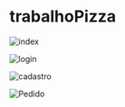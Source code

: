 # trabalhoPizza
![index](https://github.com/user-attachments/assets/5540fb7a-4c65-4a1e-9892-fa8ebe7b9a72)

![login](https://github.com/user-attachments/assets/d0569def-481c-40a1-8aa8-5f1d72c74796)

![cadastro](https://github.com/user-attachments/assets/f5a9c251-9e04-4755-9877-fd9988f7094d)

![Pedido](https://github.com/user-attachments/assets/6a4492e7-60a9-4adc-9cb3-c0838a2fef44)

